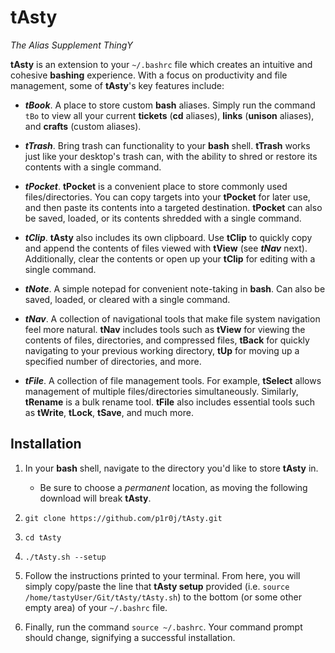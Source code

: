 # tAsty

*The Alias Supplement ThingY*

**tAsty** is an extension to your `~/.bashrc` file which creates an intuitive and cohesive **bashing** experience. With a focus on productivity and file management, some of **tAsty**'s key features include:

*   ***tBook***. A place to store custom **bash** aliases. Simply run the command `tBo` to view all your current **tickets** (**cd** aliases), **links** (**unison** aliases), and **crafts** (custom aliases).

*   ***tTrash***. Bring trash can functionality to your **bash** shell. **tTrash** works just like your desktop's trash can, with the ability to shred or restore its contents with a single command.

*   ***tPocket***. **tPocket** is a convenient place to store commonly used files/directories. You can copy targets into your **tPocket** for later use, and then paste its contents into a targeted destination. **tPocket** can also be saved, loaded, or its contents shredded with a single command.

*   ***tClip***. **tAsty** also includes its own clipboard. Use **tClip** to quickly copy and append the contents of files viewed with **tView** (see ***tNav*** next). Additionally, clear the contents or open up your **tClip** for editing with a single command.

*   ***tNote***. A simple notepad for convenient note-taking in **bash**. Can also be saved, loaded, or cleared with a single command.

*   ***tNav***. A collection of navigational tools that make file system navigation feel more natural. **tNav** includes tools such as **tView** for viewing the contents of files, directories, and compressed files, **tBack** for quickly navigating to your previous working directory, **tUp** for moving up a specified number of directories, and more.

* ***tFile***. A collection of file management tools. For example, **tSelect** allows management of multiple files/directories simultaneously. Similarly, **tRename** is a bulk rename tool. **tFile** also includes essential tools such as **tWrite**, **tLock**, **tSave**, and much more.

## Installation

1.  In your **bash** shell, navigate to the directory you'd like to store **tAsty** in.

    *   Be sure to choose a *permanent* location, as moving the following download will break **tAsty**.

1.  `git clone https://github.com/p1r0j/tAsty.git`

2.  `cd tAsty`

3.  `./tAsty.sh --setup`

4.  Follow the instructions printed to your terminal. From here, you will simply copy/paste the line that **tAsty setup** provided (i.e. `source /home/tastyUser/Git/tAsty/tAsty.sh`) to the bottom (or some other empty area) of your `~/.bashrc` file.

5.  Finally, run the command `source ~/.bashrc`. Your command prompt should change, signifying a successful installation.

